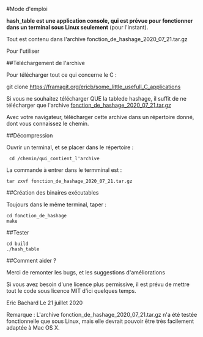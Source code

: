 #Mode d'emploi

**hash_table est une application console, qui est prévue pour fonctionner dans un terminal sous Linux seulement** (pour l'instant).


Tout est contenu dans l'archive fonction_de_hashage_2020_07_21.tar.gz

Pour l'utiliser


##Téléchargement de l'archive

Pour télécharger tout ce qui concerne le C : 

git clone https://framagit.org/ericb/some_little_usefull_C_applications

Si vous ne souhaitez télécharger QUE la tablede hashage, il suffit de ne télécharger que l'archive [fonction_de_hashage_2020_07_21.tar.gz](https://framagit.org/ericb/some_little_usefull_C_applications/-/blob/master/fonction_de_hashage/fonction_de_hashage_2020_07_21.tar.gz)

Avec votre navigateur, télécharger cette archive dans un répertoire donné, dont vous connaissez le chemin.


##Décompression

Ouvrir un terminal, et se placer dans le répertoire :

````
 cd /chemin/qui_contient_l'archive
````

La commande à entrer dans le termminal est :
````
tar zxvf fonction_de_hashage_2020_07_21.tar.gz
````

##Création des binaires exécutables 

Toujours dans le même terminal, taper :

````
cd fonction_de_hashage
make
````


##Tester

````
cd build
./hash_table
````

##Comment aider ?

Merci de remonter les bugs, et les suggestions d'améliorations

Si vous avez besoin d'une licence plus permissive, il est prévu de mettre tout le code sous licence MIT d'ici quelques temps.


Eric Bachard
Le 21 juillet 2020


Remarque :
L'archive fonction_de_hashage_2020_07_21.tar.gz n'a été testée fonctionnelle que sous Linux, mais elle devrait pouvoir être très facilement adaptée à Mac OS X.